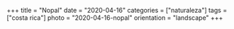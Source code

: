 +++
title = "Nopal"
date = "2020-04-16"
categories = ["naturaleza"]
tags = ["costa rica"]
photo = "2020-04-16-nopal"
orientation = "landscape"
+++
